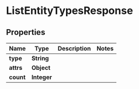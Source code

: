 
# ListEntityTypesResponse

## Properties
Name | Type | Description | Notes
------------ | ------------- | ------------- | -------------
**type** | **String** |  | 
**attrs** | **Object** |  | 
**count** | **Integer** |  | 



